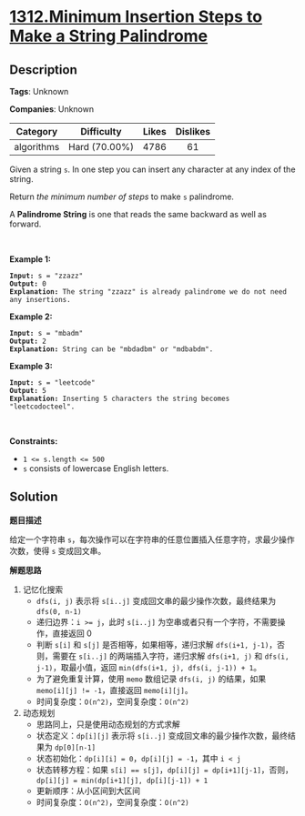 # [1312.Minimum Insertion Steps to Make a String Palindrome](https://leetcode.com/problems/minimum-insertion-steps-to-make-a-string-palindrome/description/)

## Description

**Tags**: Unknown

**Companies**: Unknown

|  Category  |  Difficulty   | Likes | Dislikes |
| :--------: | :-----------: | :---: | :------: |
| algorithms | Hard (70.00%) | 4786  |    61    |

<p>Given a string <code>s</code>. In one step you can insert any character at any index of the string.</p>
<p>Return <em>the minimum number of steps</em> to make <code>s</code>&nbsp;palindrome.</p>
<p>A&nbsp;<b>Palindrome String</b>&nbsp;is one that reads the same backward as well as forward.</p>
<p>&nbsp;</p>
<p><strong class="example">Example 1:</strong></p>
<pre><code><strong>Input:</strong> s = &quot;zzazz&quot;
<strong>Output:</strong> 0
<strong>Explanation:</strong> The string &quot;zzazz&quot; is already palindrome we do not need any insertions.</code></pre>
<p><strong class="example">Example 2:</strong></p>
<pre><code><strong>Input:</strong> s = &quot;mbadm&quot;
<strong>Output:</strong> 2
<strong>Explanation:</strong> String can be &quot;mbdadbm&quot; or &quot;mdbabdm&quot;.</code></pre>
<p><strong class="example">Example 3:</strong></p>
<pre><code><strong>Input:</strong> s = &quot;leetcode&quot;
<strong>Output:</strong> 5
<strong>Explanation:</strong> Inserting 5 characters the string becomes &quot;leetcodocteel&quot;.</code></pre>
<p>&nbsp;</p>
<p><strong>Constraints:</strong></p>
<ul>
  <li><code>1 &lt;= s.length &lt;= 500</code></li>
  <li><code>s</code> consists of lowercase English letters.</li>
</ul>

## Solution

**题目描述**

给定一个字符串 `s`，每次操作可以在字符串的任意位置插入任意字符，求最少操作次数，使得 `s` 变成回文串。

**解题思路**

1. 记忆化搜索
   - `dfs(i, j)` 表示将 `s[i..j]` 变成回文串的最少操作次数，最终结果为 `dfs(0, n-1)`
   - 递归边界：`i >= j`，此时 `s[i..j]` 为空串或者只有一个字符，不需要操作，直接返回 0
   - 判断 `s[i]` 和 `s[j]` 是否相等，如果相等，递归求解 `dfs(i+1, j-1)`，否则，需要在 `s[i..j]` 的两端插入字符，递归求解 `dfs(i+1, j)` 和 `dfs(i, j-1)`，取最小值，返回 `min(dfs(i+1, j), dfs(i, j-1)) + 1`。
   - 为了避免重复计算，使用 `memo` 数组记录 `dfs(i, j)` 的结果，如果 `memo[i][j] != -1`，直接返回 `memo[i][j]`。
   - 时间复杂度：`O(n^2)`，空间复杂度：`O(n^2)`
2. 动态规划
   - 思路同上，只是使用动态规划的方式求解
   - 状态定义：`dp[i][j]` 表示将 `s[i..j]` 变成回文串的最少操作次数，最终结果为 `dp[0][n-1]`
   - 状态初始化：`dp[i][i] = 0`，`dp[i][j] = -1`，其中 `i < j`
   - 状态转移方程：如果 `s[i] == s[j]`，`dp[i][j] = dp[i+1][j-1]`，否则，`dp[i][j] = min(dp[i+1][j], dp[i][j-1]) + 1`
   - 更新顺序：从小区间到大区间
   - 时间复杂度：`O(n^2)`，空间复杂度：`O(n^2)`
